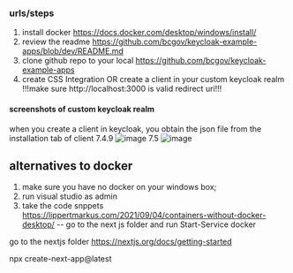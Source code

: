 
### urls/steps
1. install docker https://docs.docker.com/desktop/windows/install/
2. review the readme https://github.com/bcgov/keycloak-example-apps/blob/dev/README.md
3. clone github repo to your local https://github.com/bcgov/keycloak-example-apps
4.  create CSS Integration OR create a client in your custom keycloak realm !!!make sure  http://localhost:3000  is valid redirect uri!!!

#### screenshots of custom keycloak realm
when you create a client in keycloak, you obtain the json file from the installation tab of client
7.4.9 
![image](https://user-images.githubusercontent.com/56739669/172299300-fbd69c5d-4212-4bf1-a96e-1ba3456fc71b.png)
7.5 
![image](https://user-images.githubusercontent.com/56739669/172299426-08bebea9-f4a1-4bdd-a3c3-d530c663245c.png)


## alternatives to docker
1. make sure you have no docker on your windows box;
2. run visual studio as admin
3. take the code snppets https://lippertmarkus.com/2021/09/04/containers-without-docker-desktop/
-- go to the next js folder and run Start-Service docker


go to the nextjs folder
https://nextjs.org/docs/getting-started

npx create-next-app@latest
